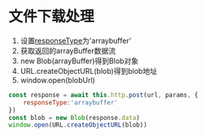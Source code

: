 # 文件下载处理
1. 设置[responseType](https://developer.mozilla.org/zh-CN/docs/Web/API/XMLHttpRequest/responseType)为'arraybuffer'
2. 获取返回的arrayBuffer数据流
3. new Blob(arrayBuffer)得到Blob对象
4. URL.createObjectURL(blob)得到blob地址
5. window.open(blobUrl)
```js
const response = await this.http.post(url, params, {
    responseType:'arraybuffer'
})
const blob = new Blob(response.data)
window.open(URL.createObjectURL(blob))
```